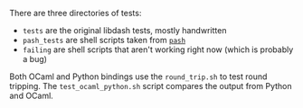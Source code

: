 There are three directories of tests:

  - `tests` are the original libdash tests, mostly handwritten
  - `pash_tests` are shell scripts taken from [`pash`](https://github.com/binpash/pash)
  - `failing` are shell scripts that aren't working right now (which is probably a bug)
  
Both OCaml and Python bindings use the `round_trip.sh` to test round tripping. The `test_ocaml_python.sh` script compares the output from Python and OCaml.
